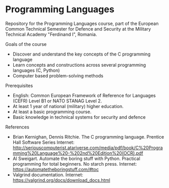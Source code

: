 # Programming Languages
Repository for the Programming Languages course, part of the European Common Technical Semester for Defence and Security at the Military Technical Academy "Ferdinand I", Romania.

Goals of the course
* Discover and understand the key concepts of the C programming language
* Learn concepts and constructions across several programming languages (C, Python)
* Computer based problem-solving methods


Prerequisites
* English: Common European Framework of Reference for Languages (CEFR) Level B1 or NATO STANAG Level 2.
* At least 1 year of national (military) higher education.
* At least a basic programming course.
* Basic knowledge in technical systems for security and defence

References
* Brian Kernighan, Dennis Ritchie. The C programming language. Prentice Hall Software Series
  Internet: http://seriouscomputerist.atariverse.com/media/pdf/book/C%20Programming%20Language%20-%202nd%20Edition%20(OCR).pdf
* Al Sweigart. Automate the boring stuff with Python. Practical programming for total beginners. No starch press. Internet: https://automatetheboringstuff.com/#toc
* Valgrind documentation. Internet: https://valgrind.org/docs/download_docs.html

